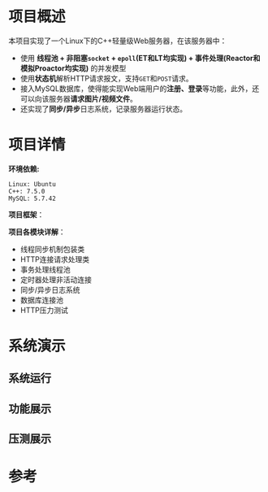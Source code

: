# 项目概述

本项目实现了一个Linux下的C++轻量级Web服务器，在该服务器中：

- 使用 **线程池 + 非阻塞`socket` + `epoll`(ET和LT均实现) + 事件处理(Reactor和模拟Proactor均实现)** 的并发模型
- 使用**状态机**解析HTTP请求报文，支持`GET`和`POST`请求。
- 接入MySQL数据库，使得能实现Web端用户的**注册、登录**等功能，此外，还可以向该服务器**请求图片/视频文件**。
- 还实现了**同步/异步**日志系统，记录服务器运行状态。

# 项目详情

**环境依赖:**

```shell
Linux: Ubuntu
C++: 7.5.0
MySQL: 5.7.42
```

**项目框架**：



**项目各模块详解**：

- 线程同步机制包装类
- HTTP连接请求处理类
- 事务处理线程池
- 定时器处理非活动连接
- 同步/异步日志系统
- 数据库连接池
- HTTP压力测试



# 系统演示

## 系统运行



## 功能展示



## 压测展示



# 参考

